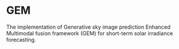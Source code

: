 # GEM
The implementation of Generative sky image prediction Enhanced Multimodal fusion framework (GEM) for short-term solar irradiance forecasting.
